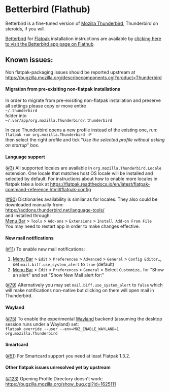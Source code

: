 # Betterbird (Flathub)

Betterbird is a fine-tuned version of [Mozilla Thunderbird](https://www.thunderbird.net/), Thunderbird on steroids, if you will.

[Betterbird](https://betterbird.eu/) for [Flatpak](https://flatpak.org/) installation instructions are available by [clicking here to visit the Betterbird app page on Flathub](https://flathub.org/apps/details/eu.betterbird.Betterbird).

## Known issues:
Non flatpak-packaging issues should be reported upstream at<br>
https://bugzilla.mozilla.org/describecomponents.cgi?product=Thunderbird

#### Migration from pre-exisiting non-flatpak installations
In order to migrate from pre-exisiting non-flatpak installation and preserve all settings please copy or move entire<br>
`~/.thunderbird`<br>
folder into<br>
`~/.var/app/org.mozilla.Thunderbird/.thunderbird`

In case Thunderbird opens a new profile instead of the existing one, run:<br>
`flatpak run org.mozilla.Thunderbird -P`<br>
then select the right profile and tick "*Use the selected profile without asking on startup*" box.

#### Language support
([#3](https://github.com/flathub/org.mozilla.Thunderbird/issues/3)) All supported locales are available in `org.mozilla.Thunderbird.Locale` extension. One locale that matches host OS locale will be installed and selected by default. For instructions about how to enable more locales in flatpak take a look at https://flatpak.readthedocs.io/en/latest/flatpak-command-reference.html#flatpak-config

([#90](https://github.com/flathub/org.mozilla.Thunderbird/issues/90)) Dictionaries availability is similar as for locales. They also could be downloaded manually from:<br>
https://addons.thunderbird.net/language-tools/<br>
and installed through:<br>
[Menu Bar](https://support.mozilla.org/kb/display-thunderbird-menus-and-toolbar) > `Tools` > `Add-ons` > `Extensions` > `Install Add-on From File`<br>
You may need to restart app in order to make changes effective.

#### New mail notifications
([#11](https://github.com/flathub/org.mozilla.Thunderbird/issues/11#issuecomment-531987872)) To enable new mail notifications:<br>
1. [Menu Bar](https://support.mozilla.org/kb/display-thunderbird-menus-and-toolbar) > `Edit` > `Preferences` > `Advanced` > `General` > `Config Editor…`, set `mail.biff.use_system_alert` to `true` (default)<br>
1. [Menu Bar](https://support.mozilla.org/kb/display-thunderbird-menus-and-toolbar) > `Edit` > `Preferences` > `General` > Select `Customize…` for "Show an alert" and set "Show New Mail alert for:"

([#79](https://github.com/flathub/org.mozilla.Thunderbird/issues/79#issuecomment-534298255)) Alternatively you may set `mail.biff.use_system_alert` to `false` which will make notifications non-native but clicking on them will open mail in Thunderbird.

#### Wayland
([#75](https://github.com/flathub/org.mozilla.Thunderbird/issues/75)) To enable the experimental [Wayland](https://wayland.freedesktop.org/) backend (assuming the desktop session runs under a Wayland) set:<br>
`flatpak override --user --env=MOZ_ENABLE_WAYLAND=1 org.mozilla.Thunderbird`

#### Smartcard
([#51](https://github.com/flathub/org.mozilla.Thunderbird/issues/51)) For Smartcard support you need at least Flatpak 1.3.2.

#### Other flatpak issues unresolved yet by upstream
([#123](https://github.com/flathub/org.mozilla.Thunderbird/issues/123)) Opening Profile Directory doesn't work: https://bugzilla.mozilla.org/show_bug.cgi?id=1625111
